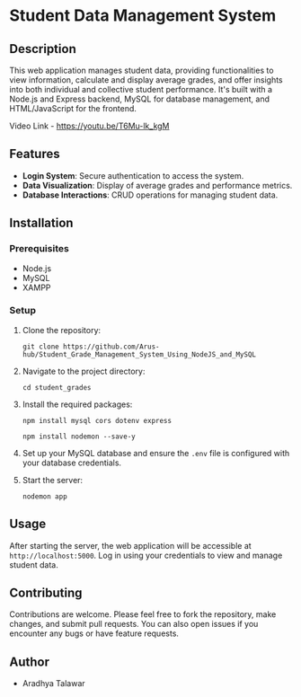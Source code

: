
# Student Data Management System

## Description
This web application manages student data, providing functionalities to view information, calculate and display average grades, and offer insights into both individual and collective student performance. It's built with a Node.js and Express backend, MySQL for database management, and HTML/JavaScript for the frontend.

Video Link - https://youtu.be/T6Mu-lk_kgM

## Features
- **Login System**: Secure authentication to access the system.
- **Data Visualization**: Display of average grades and performance metrics.
- **Database Interactions**: CRUD operations for managing student data.

## Installation

### Prerequisites
- Node.js
- MySQL
- XAMPP

### Setup
1. Clone the repository:
   ```
   git clone https://github.com/Arus-hub/Student_Grade_Management_System_Using_NodeJS_and_MySQL
   ```
2. Navigate to the project directory:
   ```
   cd student_grades
   ```
3. Install the required packages:
   ```
   npm install mysql cors dotenv express

   npm install nodemon --save-y
   ```
4. Set up your MySQL database and ensure the `.env` file is configured with your database credentials.

5. Start the server:
   ```
   nodemon app
   ```

## Usage
After starting the server, the web application will be accessible at `http://localhost:5000`. Log in using your credentials to view and manage student data.

## Contributing
Contributions are welcome. Please feel free to fork the repository, make changes, and submit pull requests. You can also open issues if you encounter any bugs or have feature requests.

## Author
- Aradhya Talawar

